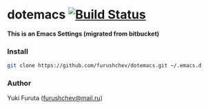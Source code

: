 # dotemacs [![Build Status](https://travis-ci.org/furushchev/dotemacs.svg)](https://travis-ci.org/furushchev/dotemacs)

**This is an Emacs Settings (migrated from bitbucket)**

### Install

``` bash
git clone https://github.com/furushchev/dotemacs.git ~/.emacs.d
```

### Author

Yuki Furuta (furushchev@mail.ru)
